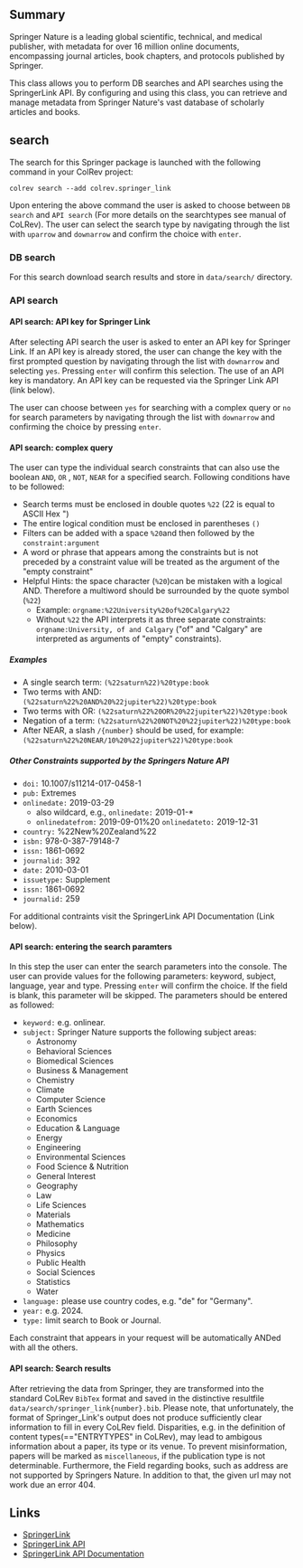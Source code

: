 ## Summary
Springer Nature is a leading global scientific, technical, and medical publisher, with metadata for over 16 million online documents, encompassing journal articles, book chapters, and protocols published by Springer.

This class allows you to perform DB searches and API searches using the SpringerLink API. By configuring and using this class, you can retrieve and manage metadata from Springer Nature's vast database of scholarly articles and books.
## search

The search for this Springer package is launched with the following command in your ColRev project:

```
colrev search --add colrev.springer_link
```

Upon entering the above command the user is asked to choose between  `DB search` and `API search` (For more details on the searchtypes see manual of CoLRev). The user can select the search type by navigating through the list with `uparrow` and `downarrow` and confirm the choice with `enter`.


### DB search

For this search download search results and store in `data/search/` directory.

### API search


#### API search: API key for Springer Link

After selecting API search the user is asked to enter an API key for Springer Link. If an API key is already stored, the user can change the key with the first prompted question by navigating through the list with `downarrow` and selecting `yes`. Pressing `enter` will confirm this selection.
The use of an API key is mandatory. An API key can be requested via the Springer Link API (link below).

The user can choose between `yes` for searching with a complex query or `no` for search parameters by navigating through the list with `downarrow` and confirming the choice by pressing `enter`.

#### API search: complex query

The user can type the individual search constraints that can also use the boolean  `AND`, `OR` , `NOT`, `NEAR` for a specified search. Following conditions have to be followed:
- Search terms must be enclosed in double quotes `%22` (22 is equal to ASCII Hex ")
- The entire logical condition must be enclosed in parentheses `()`
- Filters can be added with a space `%20`and then followed by the `constraint:argument`
- A word or phrase that appears among the constraints but is not preceded by a constraint value will be treated as the argument of the "empty constraint"
- Helpful Hints: the space character (`%20`)can be mistaken with a logical AND. Therefore a multiword should be surrounded by the quote symbol (`%22`)
    - Example: `orgname:%22University%20of%20Calgary%22`
    - Without `%22` the API interprets it as three separate constraints: `orgname:University, of and Calgary` ("of" and "Calgary" are interpreted as arguments of "empty" constraints).

##### Examples
- A single search term: `(%22saturn%22)%20type:book`
- Two terms with AND: `(%22saturn%22%20AND%20%22jupiter%22)%20type:book`
- Two terms with OR: `(%22saturn%22%20OR%20%22jupiter%22)%20type:book`
- Negation of a term: `(%22saturn%22%20NOT%20%22jupiter%22)%20type:book`
- After NEAR, a slash `/{number}` should be used, for example: `(%22saturn%22%20NEAR/10%20%22jupiter%22)%20type:book`

##### Other Constraints supported by the Springers Nature API

- `doi:` 10.1007/s11214-017-0458-1
- `pub:` Extremes
- `onlinedate:` 2019-03-29
    - also wildcard, e.g., `onlinedate:` 2019-01-*
    - `onlinedatefrom:` 2019-09-01%20 `onlinedateto:` 2019-12-31
- `country:` %22New%20Zealand%22
- `isbn:` 978-0-387-79148-7
- `issn:` 1861-0692
- `journalid:` 392
- `date:` 2010-03-01
- `issuetype:` Supplement
- `issn:` 1861-0692
- `journalid:` 259

For additional contraints visit the SpringerLink API Documentation (Link below).


#### API search: entering the search paramters

In this step the user can enter the search parameters into the console.
The user can provide values for the following parameters: keyword, subject, language, year and type. Pressing `enter` will confirm the choice. If the field is blank, this parameter will be skipped. The parameters should be entered as followed:

- `keyword:` e.g. onlinear.
- `subject:`  Springer Nature supports the following subject areas:
    - Astronomy
    - Behavioral Sciences
    - Biomedical Sciences
    - Business & Management
    - Chemistry
    - Climate
    - Computer Science
    - Earth Sciences
    - Economics
    - Education & Language
    - Energy
    - Engineering
    - Environmental Sciences
    - Food Science & Nutrition
    - General Interest
    - Geography
    - Law
    - Life Sciences
    - Materials
    - Mathematics
    - Medicine
    - Philosophy
    - Physics
    - Public Health
    - Social Sciences
    - Statistics
    - Water
- `language:` please use country codes, e.g. "de" for "Germany".
- `year:` e.g. 2024.
- `type:` limit search to Book or Journal.

Each constraint that appears in your request will be automatically ANDed with all the others.


#### API search: Search results
After retrieving the data from Springer, they are transformed into the standard CoLRev `BibTex` format and saved in the distinctive resultfile `data/search/springer_link{number}.bib`.
Please note, that unfortunately, the format of Springer_Link's output does not produce sufficiently clear information to fill in every CoLRev field. Disparities, e.g. in the definition of content types(=="ENTRYTYPES" in CoLRev), may lead to ambigous information about a paper, its type or its venue. To prevent misinformation, papers will be marked as `miscellaneous`, if the publication type is not determinable. Furthermore, the Field regarding books, such as address are not supported by Springers Nature.
In addition to that, the given url may not work due an error 404.
## Links

- [SpringerLink](https://link.springer.com/)
- [SpringerLink API](https://dev.springernature.com/)
- [SpringerLink API Documentation](https://docs-dev.springernature.com/docs/)

